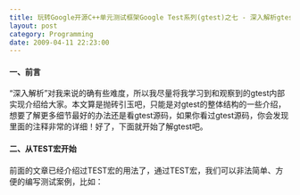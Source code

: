 ```yaml
---
title: 玩转Google开源C++单元测试框架Google Test系列(gtest)之七 - 深入解析gtest
layout: post
category: Programming
date: 2009-04-11 22:23:00
---
```


#### 一、前言

&#8220;深入解析&#8221;对我来说的确有些难度，所以我尽量将我学习到和观察到的gtest内部实现介绍给大家。本文算是抛砖引玉吧，只能是对gtest的整体结构的一些介绍，想要了解更多细节最好的办法还是看gtest源码，如果你看过gtest源码，你会发现里面的注释非常的详细！好了，下面就开始了解gtest吧。

#### 二、从TEST宏开始

前面的文章已经介绍过TEST宏的用法了，通过TEST宏，我们可以非法简单、方便的编写测试案例，比如：

<div class="cnblogs_code"><!--

Code highlighting produced by Actipro CodeHighlighter (freeware)

http://www.CodeHighlighter.com/

--><span style="color: #000000;">TEST(FooTest,&nbsp;Demo)

{

&nbsp;&nbsp;&nbsp;&nbsp;EXPECT_EQ(</span><span style="color: #800080;">1</span><span style="color: #000000;">,&nbsp;</span><span style="color: #800080;">1</span><span style="color: #000000;">);

}</span></div>

&nbsp;

我们先不去看TEST宏的定义，而是先使用/P参数将TEST展开。如果使用的是Vistual Studio的话：

1. 选中需要展开的代码文件，右键 - 属性 - C/C++ - Preprocessor

2. Generate Preprocessed File 设置 Without Line Numbers (/EP /P) 或 With Line Numbers (/P)

3. 关闭属性对话框，右键选中需要展开的文件，右键菜单中点击：Compile

 编译过后，会在源代码目录生成一个后缀为.i的文件，比如我对上面的代码进行展开，展开后的内容为：

<div class="cnblogs_code"><!--

Code highlighting produced by Actipro CodeHighlighter (freeware)

http://www.CodeHighlighter.com/

--><span style="color: #0000ff;">class</span><span style="color: #000000;">&nbsp;FooTest_Demo_Test&nbsp;:&nbsp;</span><span style="color: #0000ff;">public</span><span style="color: #000000;">&nbsp;::testing::Test&nbsp;

{

</span><span style="color: #0000ff;">public</span><span style="color: #000000;">:&nbsp;

&nbsp;&nbsp;&nbsp;&nbsp;FooTest_Demo_Test()&nbsp;{}

</span><span style="color: #0000ff;">private</span><span style="color: #000000;">:&nbsp;

&nbsp;&nbsp;&nbsp;&nbsp;</span><span style="color: #0000ff;">virtual</span><span style="color: #000000;">&nbsp;</span><span style="color: #0000ff;">void</span><span style="color: #000000;">&nbsp;TestBody();

&nbsp;&nbsp;&nbsp;&nbsp;</span><span style="color: #0000ff;">static</span><span style="color: #000000;">&nbsp;::testing::TestInfo</span><span style="color: #000000;">*</span><span style="color: #000000;">&nbsp;</span><span style="color: #0000ff;">const</span><span style="color: #000000;">&nbsp;test_info_;

&nbsp;&nbsp;&nbsp;&nbsp;FooTest_Demo_Test(</span><span style="color: #0000ff;">const</span><span style="color: #000000;">&nbsp;FooTest_Demo_Test&nbsp;</span><span style="color: #000000;">&amp;</span><span style="color: #000000;">);

&nbsp;&nbsp;&nbsp;&nbsp;</span><span style="color: #0000ff;">void</span><span style="color: #000000;">&nbsp;</span><span style="color: #0000ff;">operator</span><span style="color: #000000;">=</span><span style="color: #000000;">(</span><span style="color: #0000ff;">const</span><span style="color: #000000;">&nbsp;FooTest_Demo_Test&nbsp;</span><span style="color: #000000;">&amp;</span><span style="color: #000000;">);

};

::testing::TestInfo</span><span style="color: #000000;">*</span><span style="color: #000000;">&nbsp;</span><span style="color: #0000ff;">const</span><span style="color: #000000;">&nbsp;FooTest_Demo_Test&nbsp;

&nbsp;&nbsp;&nbsp;&nbsp;::test_info_&nbsp;</span><span style="color: #000000;">=</span><span style="color: #000000;">&nbsp;

&nbsp;&nbsp;&nbsp;&nbsp;&nbsp;&nbsp;&nbsp;&nbsp;::testing::</span><span style="color: #0000ff;">internal</span><span style="color: #000000;">::MakeAndRegisterTestInfo(&nbsp;

&nbsp;&nbsp;&nbsp;&nbsp;&nbsp;&nbsp;&nbsp;&nbsp;&nbsp;&nbsp;&nbsp;&nbsp;</span><span style="color: #800000;">"</span><span style="color: #800000;">FooTest</span><span style="color: #800000;">"</span><span style="color: #000000;">,&nbsp;</span><span style="color: #800000;">"</span><span style="color: #800000;">Demo</span><span style="color: #800000;">"</span><span style="color: #000000;">,&nbsp;</span><span style="color: #800000;">""</span><span style="color: #000000;">,&nbsp;</span><span style="color: #800000;">""</span><span style="color: #000000;">,

&nbsp;&nbsp;&nbsp;&nbsp;&nbsp;&nbsp;&nbsp;&nbsp;&nbsp;&nbsp;&nbsp;&nbsp;(::testing::</span><span style="color: #0000ff;">internal</span><span style="color: #000000;">::GetTestTypeId()),

&nbsp;&nbsp;&nbsp;&nbsp;&nbsp;&nbsp;&nbsp;&nbsp;&nbsp;&nbsp;&nbsp;&nbsp;::testing::Test::SetUpTestCase,

&nbsp;&nbsp;&nbsp;&nbsp;&nbsp;&nbsp;&nbsp;&nbsp;&nbsp;&nbsp;&nbsp;&nbsp;::testing::Test::TearDownTestCase,

&nbsp;&nbsp;&nbsp;&nbsp;&nbsp;&nbsp;&nbsp;&nbsp;&nbsp;&nbsp;&nbsp;&nbsp;</span><span style="color: #0000ff;">new</span><span style="color: #000000;">&nbsp;::testing::</span><span style="color: #0000ff;">internal</span><span style="color: #000000;">::TestFactoryImpl</span><span style="color: #000000;">&lt;</span><span style="color: #000000;">&nbsp;FooTest_Demo_Test</span><span style="color: #000000;">&gt;</span><span style="color: #000000;">);

</span><span style="color: #0000ff;">void</span><span style="color: #000000;">&nbsp;FooTest_Demo_Test::TestBody()

{

&nbsp;&nbsp;&nbsp;&nbsp;</span><span style="color: #0000ff;">switch</span><span style="color: #000000;">&nbsp;(</span><span style="color: #800080;">0</span><span style="color: #000000;">)

&nbsp;&nbsp;&nbsp;&nbsp;</span><span style="color: #0000ff;">case</span><span style="color: #000000;">&nbsp;</span><span style="color: #800080;">0</span><span style="color: #000000;">:

&nbsp;&nbsp;&nbsp;&nbsp;&nbsp;&nbsp;&nbsp;&nbsp;</span><span style="color: #0000ff;">if</span><span style="color: #000000;">&nbsp;(</span><span style="color: #0000ff;">const</span><span style="color: #000000;">&nbsp;::testing::AssertionResult&nbsp;

&nbsp;&nbsp;&nbsp;&nbsp;&nbsp;&nbsp;&nbsp;&nbsp;&nbsp;&nbsp;&nbsp;&nbsp;&nbsp;&nbsp;&nbsp;&nbsp;gtest_ar&nbsp;</span><span style="color: #000000;">=</span><span style="color: #000000;">&nbsp;

&nbsp;&nbsp;&nbsp;&nbsp;&nbsp;&nbsp;&nbsp;&nbsp;&nbsp;&nbsp;&nbsp;&nbsp;&nbsp;&nbsp;&nbsp;&nbsp;&nbsp;&nbsp;&nbsp;&nbsp;(::testing::</span><span style="color: #0000ff;">internal</span><span style="color: #000000;">::&nbsp;EqHelper</span><span style="color: #000000;">&lt;</span><span style="color: #000000;">(</span><span style="color: #0000ff;">sizeof</span><span style="color: #000000;">(::testing::</span><span style="color: #0000ff;">internal</span><span style="color: #000000;">::IsNullLiteralHelper(</span><span style="color: #800080;">1</span><span style="color: #000000;">))&nbsp;</span><span style="color: #000000;">==</span><span style="color: #000000;">&nbsp;</span><span style="color: #800080;">1</span><span style="color: #000000;">)</span><span style="color: #000000;">&gt;</span><span style="color: #000000;">::Compare(</span><span style="color: #800000;">"</span><span style="color: #800000;">1</span><span style="color: #800000;">"</span><span style="color: #000000;">,&nbsp;</span><span style="color: #800000;">"</span><span style="color: #800000;">1</span><span style="color: #800000;">"</span><span style="color: #000000;">,&nbsp;</span><span style="color: #800080;">1</span><span style="color: #000000;">,&nbsp;</span><span style="color: #800080;">1</span><span style="color: #000000;">)))

&nbsp;&nbsp;&nbsp;&nbsp;&nbsp;&nbsp;&nbsp;&nbsp;&nbsp;&nbsp;&nbsp;&nbsp;;

&nbsp;&nbsp;&nbsp;&nbsp;&nbsp;&nbsp;&nbsp;&nbsp;</span><span style="color: #0000ff;">else</span><span style="color: #000000;">&nbsp;

&nbsp;&nbsp;&nbsp;&nbsp;&nbsp;&nbsp;&nbsp;&nbsp;&nbsp;&nbsp;&nbsp;&nbsp;::testing::</span><span style="color: #0000ff;">internal</span><span style="color: #000000;">::AssertHelper(

&nbsp;&nbsp;&nbsp;&nbsp;&nbsp;&nbsp;&nbsp;&nbsp;&nbsp;&nbsp;&nbsp;&nbsp;&nbsp;&nbsp;&nbsp;&nbsp;::testing::TPRT_NONFATAL_FAILURE,

&nbsp;&nbsp;&nbsp;&nbsp;&nbsp;&nbsp;&nbsp;&nbsp;&nbsp;&nbsp;&nbsp;&nbsp;&nbsp;&nbsp;&nbsp;&nbsp;</span><span style="color: #800000;">"</span><span style="color: #800000;">.\\gtest_demo.cpp</span><span style="color: #800000;">"</span><span style="color: #000000;">,

&nbsp;&nbsp;&nbsp;&nbsp;&nbsp;&nbsp;&nbsp;&nbsp;&nbsp;&nbsp;&nbsp;&nbsp;&nbsp;&nbsp;&nbsp;&nbsp;</span><span style="color: #800080;">9</span><span style="color: #000000;">,

&nbsp;&nbsp;&nbsp;&nbsp;&nbsp;&nbsp;&nbsp;&nbsp;&nbsp;&nbsp;&nbsp;&nbsp;&nbsp;&nbsp;&nbsp;&nbsp;gtest_ar.failure_message()

&nbsp;&nbsp;&nbsp;&nbsp;&nbsp;&nbsp;&nbsp;&nbsp;&nbsp;&nbsp;&nbsp;&nbsp;&nbsp;&nbsp;&nbsp;&nbsp;)&nbsp;</span><span style="color: #000000;">=</span><span style="color: #000000;">&nbsp;::testing::Message();

}</span></div>

&nbsp;

展开后，我们观察到：

1. TEST宏展开后，是一个继承自testing::Test的类。

 2. 我们在TEST宏里面写的测试代码，其实是被放到了类的TestBody方法中。

3. 通过静态变量<span style="color: #000000;">test_info_</span>，调用<span style="color: #000000;">MakeAndRegisterTestInfo</span>对测试案例进行注册。 

如下图：

 ![](http://images.cnblogs.com/cnblogs_com/coderzh/gtest/TEST_Ana.jpg)

上面关键的方法就是<span style="color: #000000;">MakeAndRegisterTestInfo</span>了，我们跳到<span style="color: #000000;">MakeAndRegisterTestInfo</span>函数中：

<div class="cnblogs_code"><!--

Code highlighting produced by Actipro CodeHighlighter (freeware)

http://www.CodeHighlighter.com/

--><span style="color: #008000;">//</span><span style="color: #008000;">&nbsp;创建一个&nbsp;TestInfo&nbsp;对象并注册到&nbsp;Google&nbsp;Test;

</span><span style="color: #008000;">//</span><span style="color: #008000;">&nbsp;返回创建的TestInfo对象

</span><span style="color: #008000;">//</span><span style="color: #008000;">

</span><span style="color: #008000;">//</span><span style="color: #008000;">&nbsp;参数:

</span><span style="color: #008000;">//</span><span style="color: #008000;">

</span><span style="color: #008000;">//</span><span style="color: #008000;">&nbsp;&nbsp;&nbsp;test_case_name:&nbsp; &nbsp; &nbsp; &nbsp; &nbsp; &nbsp; 测试案例的名称

</span><span style="color: #008000;">//</span><span style="color: #008000;">&nbsp;&nbsp;&nbsp;name:&nbsp;&nbsp;&nbsp;&nbsp;&nbsp;&nbsp;&nbsp;&nbsp;&nbsp;&nbsp;&nbsp; &nbsp; &nbsp; &nbsp; &nbsp; &nbsp; &nbsp; &nbsp;&nbsp; 测试的名称

</span><span style="color: #008000;">//</span><span style="color: #008000;">&nbsp;&nbsp;&nbsp;test_case_comment: &nbsp; &nbsp; &nbsp; 测试案例的注释信息

</span><span style="color: #008000;">//</span><span style="color: #008000;">&nbsp;&nbsp;&nbsp;comment:&nbsp;&nbsp;&nbsp;&nbsp;&nbsp;&nbsp;&nbsp;&nbsp;&nbsp;&nbsp;&nbsp;&nbsp;&nbsp;&nbsp;&nbsp;&nbsp;&nbsp;&nbsp;&nbsp;&nbsp;&nbsp; 测试的注释信息

</span><span style="color: #008000;">//</span><span style="color: #008000;">&nbsp;&nbsp;&nbsp;fixture_class_id:&nbsp;&nbsp;&nbsp;&nbsp;&nbsp;&nbsp;&nbsp;&nbsp;&nbsp;&nbsp;&nbsp;&nbsp; test fixture类的ID

</span><span style="color: #008000;">//</span><span style="color: #008000;">&nbsp;&nbsp;&nbsp;set_up_tc:&nbsp;&nbsp;&nbsp;&nbsp;&nbsp;&nbsp;&nbsp;&nbsp;&nbsp;&nbsp;&nbsp;&nbsp;&nbsp;&nbsp;&nbsp;&nbsp;&nbsp;&nbsp;&nbsp; 事件函数SetUpTestCases的函数地址

</span><span style="color: #008000;">//</span><span style="color: #008000;">&nbsp;&nbsp;&nbsp;tear_down_tc:&nbsp;&nbsp;&nbsp;&nbsp;&nbsp;&nbsp;&nbsp;&nbsp;&nbsp;&nbsp;&nbsp;&nbsp;&nbsp;&nbsp; 事件函数TearDownTestCases的函数地址

</span><span style="color: #008000;">//</span><span style="color: #008000;">&nbsp;&nbsp;&nbsp;factory:&nbsp;&nbsp;&nbsp;&nbsp;&nbsp;&nbsp;&nbsp;&nbsp;&nbsp;&nbsp;&nbsp;&nbsp;&nbsp;&nbsp;&nbsp;&nbsp;&nbsp;&nbsp;&nbsp;&nbsp;&nbsp;&nbsp;&nbsp; 工厂对象，用于创建测试对象(Test)</span><span style="color: #008000;"></span><span style="color: #008000;">

</span><span style="color: #000000;">TestInfo</span><span style="color: #000000;">*</span><span style="color: #000000;">&nbsp;MakeAndRegisterTestInfo(

&nbsp;&nbsp;&nbsp;&nbsp;</span><span style="color: #0000ff;">const</span><span style="color: #000000;">&nbsp;</span><span style="color: #0000ff;">char</span><span style="color: #000000;">*</span><span style="color: #000000;">&nbsp;test_case_name,&nbsp;</span><span style="color: #0000ff;">const</span><span style="color: #000000;">&nbsp;</span><span style="color: #0000ff;">char</span><span style="color: #000000;">*</span><span style="color: #000000;">&nbsp;name,

&nbsp;&nbsp;&nbsp;&nbsp;</span><span style="color: #0000ff;">const</span><span style="color: #000000;">&nbsp;</span><span style="color: #0000ff;">char</span><span style="color: #000000;">*</span><span style="color: #000000;">&nbsp;test_case_comment,&nbsp;</span><span style="color: #0000ff;">const</span><span style="color: #000000;">&nbsp;</span><span style="color: #0000ff;">char</span><span style="color: #000000;">*</span><span style="color: #000000;">&nbsp;comment,

&nbsp;&nbsp;&nbsp;&nbsp;TypeId&nbsp;fixture_class_id,

&nbsp;&nbsp;&nbsp;&nbsp;SetUpTestCaseFunc&nbsp;set_up_tc,

&nbsp;&nbsp;&nbsp;&nbsp;TearDownTestCaseFunc&nbsp;tear_down_tc,

&nbsp;&nbsp;&nbsp;&nbsp;TestFactoryBase</span><span style="color: #000000;">*</span><span style="color: #000000;">&nbsp;factory)&nbsp;{

&nbsp;&nbsp;TestInfo</span><span style="color: #000000;">*</span><span style="color: #000000;">&nbsp;</span><span style="color: #0000ff;">const</span><span style="color: #000000;">&nbsp;test_info&nbsp;</span><span style="color: #000000;">=</span><span style="color: #000000;">

&nbsp;&nbsp;&nbsp;&nbsp;&nbsp;&nbsp;</span><span style="color: #0000ff;">new</span><span style="color: #000000;">&nbsp;TestInfo(test_case_name,&nbsp;name,&nbsp;test_case_comment,&nbsp;comment,

&nbsp;&nbsp;&nbsp;&nbsp;&nbsp;&nbsp;&nbsp;&nbsp;&nbsp;&nbsp;&nbsp;&nbsp;&nbsp;&nbsp;&nbsp;&nbsp;&nbsp;&nbsp;&nbsp;fixture_class_id,&nbsp;factory);

&nbsp;&nbsp;GetUnitTestImpl()</span><span style="color: #000000;">-&gt;</span><span style="color: #000000;">AddTestInfo(set_up_tc,&nbsp;tear_down_tc,&nbsp;test_info);

&nbsp;&nbsp;</span><span style="color: #0000ff;">return</span><span style="color: #000000;">&nbsp;test_info;

}</span></div>

&nbsp;

我们看到，上面创建了一个TestInfo对象，然后通过AddTestInfo注册了这个对象。TestInfo对象到底是一个什么样的东西呢？

<span style="color: #0000ff;">TestInfo</span>对象主要用于包含如下信息：

1. 测试案例名称（testcase name）

2. 测试名称（test name）

3. 该案例是否需要执行

 4. 执行案例时，用于创建Test对象的函数指针

5. 测试结果 

我们还看到，TestInfo的构造函数中，非常重要的一个参数就是工厂对象，它主要负责在运行测试案例时创建出Test对象。我们看到我们上面的例子的factory为：

<div class="cnblogs_code"><!--

Code highlighting produced by Actipro CodeHighlighter (freeware)

http://www.CodeHighlighter.com/

--><span style="color: #0000ff;">new</span><span style="color: #000000;">&nbsp;::testing::</span><span style="color: #0000ff;">internal</span><span style="color: #000000;">::TestFactoryImpl</span><span style="color: #000000;">&lt;</span><span style="color: #000000;">&nbsp;FooTest_Demo_Test</span><span style="color: #000000;">&gt;</span></div>

&nbsp;

我们明白了，Test对象原来就是TEST宏展开后的那个类的对象(FooTest_Demo_Test)，再看看TestFactoryImpl的实现：

<div class="cnblogs_code"><!--

Code highlighting produced by Actipro CodeHighlighter (freeware)

http://www.CodeHighlighter.com/

--><span style="color: #000000;">template&nbsp;</span><span style="color: #000000;">&lt;</span><span style="color: #0000ff;">class</span><span style="color: #000000;">&nbsp;TestClass</span><span style="color: #000000;">&gt;</span><span style="color: #000000;">

</span><span style="color: #0000ff;">class</span><span style="color: #000000;">&nbsp;TestFactoryImpl&nbsp;:&nbsp;</span><span style="color: #0000ff;">public</span><span style="color: #000000;">&nbsp;TestFactoryBase&nbsp;{

</span><span style="color: #0000ff;">public</span><span style="color: #000000;">:

&nbsp;&nbsp;&nbsp;&nbsp;</span><span style="color: #0000ff;">virtual</span><span style="color: #000000;">&nbsp;Test</span><span style="color: #000000;">*</span><span style="color: #000000;">&nbsp;CreateTest()&nbsp;{&nbsp;</span><span style="color: #0000ff;">return</span><span style="color: #000000;">&nbsp;</span><span style="color: #0000ff;">new</span><span style="color: #000000;">&nbsp;TestClass;&nbsp;}

};</span></div>

&nbsp;

这个对象工厂够简单吧，嗯，Simple is better。当我们需要创建一个测试对象(Test)时，调用factory的CreateTest()方法就可以了。 

创建了TestInfo对象后，再通过下面的方法对TestInfo对象进行注册：

<div class="cnblogs_code"><!--

Code highlighting produced by Actipro CodeHighlighter (freeware)

http://www.CodeHighlighter.com/

--><span style="color: #000000;">GetUnitTestImpl()</span><span style="color: #000000;">-&gt;</span><span style="color: #000000;">AddTestInfo(set_up_tc,&nbsp;tear_down_tc,&nbsp;test_info);</span></div>

&nbsp;

GetUnitTestImpl()是获取UnitTestImpl对象：

<div class="cnblogs_code"><!--

Code highlighting produced by Actipro CodeHighlighter (freeware)

http://www.CodeHighlighter.com/

--><span style="color: #000000;">inline&nbsp;UnitTestImpl</span><span style="color: #000000;">*</span><span style="color: #000000;">&nbsp;GetUnitTestImpl()&nbsp;{

&nbsp;&nbsp;&nbsp;&nbsp;</span><span style="color: #0000ff;">return</span><span style="color: #000000;">&nbsp;UnitTest::GetInstance()</span><span style="color: #000000;">-&gt;</span><span style="color: #000000;">impl();

}</span></div>

&nbsp;

其中UnitTest是一个单件(Singleton)，整个进程空间只有一个实例，通过UnitTest::GetInstance()获取单件的实例。上面的代码看到，UnitTestImpl对象是最终是从UnitTest对象中获取的。那么UnitTestImpl到底是一个什么样的东西呢？可以这样理解：

<span style="color: #0000ff;">UnitTestImpl是一个在UnitTest内部使用的，为执行单元测试案例而提供了一系列实现的那么一个类。</span>（自己归纳的，可能不准确）

我们上面的AddTestInfo就是其中的一个实现，负责注册TestInfo实例：

&nbsp;
<div class="cnblogs_code"><!--

Code highlighting produced by Actipro CodeHighlighter (freeware)
http://www.CodeHighlighter.com/

--><span style="color: #008000;">//</span><span style="color: #008000;">&nbsp;添加TestInfo对象到整个单元测试中
</span><span style="color: #008000;">//</span><span style="color: #008000;">
</span><span style="color: #008000;">//</span><span style="color: #008000;">&nbsp;参数:
</span><span style="color: #008000;">//</span><span style="color: #008000;">
</span><span style="color: #008000;">//</span><span style="color: #008000;">&nbsp;&nbsp;&nbsp;set_up_tc:&nbsp;&nbsp;&nbsp;&nbsp;&nbsp; </span><span style="color: #008000;">事件函数SetUpTestCases的函数地址</span>
<span style="color: #008000;">//</span><span style="color: #008000;">&nbsp;&nbsp;&nbsp;tear_down_tc: </span><span style="color: #008000;">事件函数TearDownTestCases的函数地址</span>
<span style="color: #008000;">//</span><span style="color: #008000;">&nbsp;&nbsp;&nbsp;test_info:&nbsp;&nbsp;&nbsp;&nbsp;&nbsp;&nbsp;&nbsp; TestInfo对象</span><span style="color: #008000;">
</span><span style="color: #0000ff;">void</span><span style="color: #000000;">&nbsp;AddTestInfo(Test::SetUpTestCaseFunc&nbsp;set_up_tc,
&nbsp;&nbsp;&nbsp;&nbsp;&nbsp;&nbsp;&nbsp;&nbsp;&nbsp;&nbsp;&nbsp;&nbsp;&nbsp;&nbsp;&nbsp;Test::TearDownTestCaseFunc&nbsp;tear_down_tc,
&nbsp;&nbsp;&nbsp;&nbsp;&nbsp;&nbsp;&nbsp;&nbsp;&nbsp;&nbsp;&nbsp;&nbsp;&nbsp;&nbsp;&nbsp;TestInfo&nbsp;</span><span style="color: #000000;">*</span><span style="color: #000000;">&nbsp;test_info)&nbsp;{
</span><span style="color: #008000;">//</span><span style="color: #008000;">&nbsp;处理死亡测试的代码，先不关注它</span><span style="color: #008000;">
</span><span style="color: #0000ff;">if</span><span style="color: #000000;">&nbsp;(original_working_dir_.IsEmpty())&nbsp;{
&nbsp; &nbsp; original_working_dir_.Set(FilePath::GetCurrentDir());
&nbsp;&nbsp;&nbsp; </span><span style="color: #0000ff;">if</span><span style="color: #000000;">&nbsp;(original_working_dir_.IsEmpty())&nbsp;{
&nbsp;&nbsp;&nbsp;&nbsp;&nbsp;&nbsp;&nbsp; printf(</span><span style="color: #800000;">"</span><span style="color: #800000;">%s\n</span><span style="color: #800000;">"</span><span style="color: #000000;">,&nbsp;</span><span style="color: #800000;">"</span><span style="color: #800000;">Failed&nbsp;to&nbsp;get&nbsp;the&nbsp;current&nbsp;working&nbsp;directory.</span><span style="color: #800000;">"</span><span style="color: #000000;">);
&nbsp;&nbsp;&nbsp;&nbsp;&nbsp;&nbsp;&nbsp; abort();
&nbsp;&nbsp;&nbsp; }
}
</span><span style="color: #008000;">//</span><span style="color: #008000;">&nbsp;获取或创建了一个TestCase对象，并将testinfo添加到TestCase对象中。</span><span style="color: #008000;">
</span><span style="color: #000000;">GetTestCase(test_info</span><span style="color: #000000;">-&gt;</span><span style="color: #000000;">test_case_name(),
&nbsp;&nbsp;&nbsp;&nbsp;&nbsp;&nbsp;&nbsp;&nbsp;&nbsp;&nbsp;&nbsp;&nbsp;test_info</span><span style="color: #000000;">-&gt;</span><span style="color: #000000;">test_case_comment(),
&nbsp;&nbsp;&nbsp;&nbsp;&nbsp;&nbsp;&nbsp;&nbsp;&nbsp;&nbsp;&nbsp;&nbsp;set_up_tc,
&nbsp;&nbsp;&nbsp;&nbsp;&nbsp;&nbsp;&nbsp;&nbsp;&nbsp;&nbsp;&nbsp;&nbsp;tear_down_tc)</span><span style="color: #000000;">-&gt;</span><span style="color: #000000;">AddTestInfo(test_info);
}</span></div>

我们看到，<span style="color: #0000ff;">TestCase</span>对象出来了，并通过AddTestInfo添加了一个TestInfo对象。这时，似乎豁然开朗了：

1. TEST宏中的两个参数，第一个参数testcase_name，就是TestCase对象的名称，第二个参数test_name就是Test对象的名称。而TestInfo包含了一个测试案例的一系列信息。

2. 一个TestCase对象对应一个或多个TestInfo对象。

![](http://images.cnblogs.com/cnblogs_com/coderzh/gtest/TestCases_Ana.jpg)

&nbsp;

我们来看看TestCase的创建过程(UnitTestImpl::GetTestCase)：

<div class="cnblogs_code"><!--

Code highlighting produced by Actipro CodeHighlighter (freeware)
http://www.CodeHighlighter.com/

--><span style="color: #008000;">//</span><span style="color: #008000;"> 查找并返回一个指定名称的TestCase对象。如果对象不存在，则创建一个并返回</span><span style="color: #008000;"></span><span style="color: #008000;">
</span><span style="color: #008000;">//</span><span style="color: #008000;">
</span><span style="color: #008000;">//</span><span style="color: #008000;"> 参数:
</span><span style="color: #008000;">//</span><span style="color: #008000;">
</span><span style="color: #008000;">//</span><span style="color: #008000;">&nbsp;&nbsp;&nbsp;test_case_name:&nbsp;&nbsp;&nbsp; 测试案例名称
</span><span style="color: #008000;">//</span><span style="color: #008000;">&nbsp;&nbsp;&nbsp;set_up_tc:&nbsp;&nbsp;&nbsp;&nbsp;&nbsp;&nbsp;&nbsp;&nbsp;&nbsp;&nbsp;&nbsp; </span><span style="color: #008000;">事件函数SetUpTestCases的函数地址</span><span style="color: #008000;">
</span><span style="color: #008000;">//</span><span style="color: #008000;">&nbsp;&nbsp;&nbsp;tear_down_tc:&nbsp;&nbsp;&nbsp;&nbsp;&nbsp;&nbsp; </span><span style="color: #008000;">事件函数TearDownTestCases的函数地址</span><span style="color: #008000;">
</span><span style="color: #000000;">TestCase</span><span style="color: #000000;">*</span><span style="color: #000000;">&nbsp;UnitTestImpl::GetTestCase(</span><span style="color: #0000ff;">const</span><span style="color: #000000;">&nbsp;</span><span style="color: #0000ff;">char</span><span style="color: #000000;">*</span><span style="color: #000000;">&nbsp;test_case_name,
&nbsp;&nbsp;&nbsp;&nbsp;&nbsp;&nbsp;&nbsp;&nbsp;&nbsp;&nbsp;&nbsp;&nbsp;&nbsp;&nbsp;&nbsp;&nbsp;&nbsp;&nbsp;&nbsp;&nbsp;&nbsp;&nbsp;&nbsp;&nbsp;&nbsp;&nbsp;&nbsp;&nbsp;&nbsp;&nbsp;&nbsp;&nbsp;&nbsp;&nbsp;&nbsp;&nbsp;</span><span style="color: #0000ff;">const</span><span style="color: #000000;">&nbsp;</span><span style="color: #0000ff;">char</span><span style="color: #000000;">*</span><span style="color: #000000;">&nbsp;comment,
&nbsp;&nbsp;&nbsp;&nbsp;&nbsp;&nbsp;&nbsp;&nbsp;&nbsp;&nbsp;&nbsp;&nbsp;&nbsp;&nbsp;&nbsp;&nbsp;&nbsp;&nbsp;&nbsp;&nbsp;&nbsp;&nbsp;&nbsp;&nbsp;&nbsp;&nbsp;&nbsp;&nbsp;&nbsp;&nbsp;&nbsp;&nbsp;&nbsp;&nbsp;&nbsp;&nbsp;Test::SetUpTestCaseFunc&nbsp;set_up_tc,
&nbsp;&nbsp;&nbsp;&nbsp;&nbsp;&nbsp;&nbsp;&nbsp;&nbsp;&nbsp;&nbsp;&nbsp;&nbsp;&nbsp;&nbsp;&nbsp;&nbsp;&nbsp;&nbsp;&nbsp;&nbsp;&nbsp;&nbsp;&nbsp;&nbsp;&nbsp;&nbsp;&nbsp;&nbsp;&nbsp;&nbsp;&nbsp;&nbsp;&nbsp;&nbsp;&nbsp;Test::TearDownTestCaseFunc&nbsp;tear_down_tc)&nbsp;{
&nbsp;&nbsp;</span><span style="color: #008000;">//</span><span style="color: #008000;"> 从test_cases里查找指定名称的TestCase</span><span style="color: #008000;">
</span><span style="color: #000000;">&nbsp; &nbsp; </span><span style="color: #0000ff;">internal</span><span style="color: #000000;">::ListNode</span><span style="color: #000000;">&lt;</span><span style="color: #000000;">TestCase</span><span style="color: #000000;">*&gt;*</span><span style="color: #000000;">&nbsp;node&nbsp;</span><span style="color: #000000;">=</span><span style="color: #000000;">&nbsp;test_cases_.FindIf(
&nbsp; &nbsp;&nbsp; &nbsp;&nbsp; TestCaseNameIs(test_case_name));

&nbsp;&nbsp;&nbsp; </span><span style="color: #0000ff;">if</span><span style="color: #000000;">&nbsp;(node&nbsp;</span><span style="color: #000000;">==</span><span style="color: #000000;">&nbsp;NULL)&nbsp;{
&nbsp;&nbsp;&nbsp;&nbsp;&nbsp;&nbsp;&nbsp; </span><span style="color: #008000;">//</span><span style="color: #008000;"> 没找到，我们来创建一个</span><span style="color: #008000;">
</span><span style="color: #000000;">&nbsp;&nbsp;&nbsp;&nbsp;&nbsp;&nbsp;&nbsp; TestCase</span><span style="color: #000000;">*</span><span style="color: #000000;">&nbsp;</span><span style="color: #0000ff;">const</span><span style="color: #000000;">&nbsp;test_case&nbsp;</span><span style="color: #000000;">=</span><span style="color: #000000;">
&nbsp;&nbsp; &nbsp;&nbsp;&nbsp;&nbsp;&nbsp;&nbsp;&nbsp;&nbsp; </span><span style="color: #0000ff;">new</span><span style="color: #000000;">&nbsp;TestCase(test_case_name,&nbsp;comment,&nbsp;set_up_tc,&nbsp;tear_down_tc);

&nbsp;&nbsp;&nbsp;&nbsp;&nbsp;&nbsp;&nbsp; </span><span style="color: #008000;">//</span><span style="color: #008000;"> 判断是否为死亡测试案例</span><span style="color: #008000;">
</span><span style="color: #000000;">&nbsp;&nbsp;&nbsp;&nbsp;&nbsp;&nbsp;&nbsp; </span><span style="color: #0000ff;">if</span><span style="color: #000000;">&nbsp;(</span><span style="color: #0000ff;">internal</span><span style="color: #000000;">::UnitTestOptions::MatchesFilter(String(test_case_name),
&nbsp;&nbsp;&nbsp;&nbsp;&nbsp;&nbsp;&nbsp;&nbsp;&nbsp;&nbsp;&nbsp;&nbsp;&nbsp;&nbsp;&nbsp;&nbsp;&nbsp;&nbsp;&nbsp;&nbsp;&nbsp;&nbsp;&nbsp;&nbsp;&nbsp;&nbsp;&nbsp;&nbsp;&nbsp;&nbsp;&nbsp;&nbsp;&nbsp;&nbsp;&nbsp;&nbsp;&nbsp;&nbsp;&nbsp;&nbsp;&nbsp;&nbsp;&nbsp;&nbsp;&nbsp;&nbsp;&nbsp;&nbsp;&nbsp;kDeathTestCaseFilter))&nbsp;{
&nbsp;&nbsp;&nbsp;&nbsp;&nbsp;&nbsp;&nbsp;&nbsp;&nbsp;&nbsp;&nbsp; </span><span style="color: #008000;">//</span><span style="color: #008000;"> 是的话，将该案例插入到最后一个死亡测试案例后</span><span style="color: #008000;"></span><span style="color: #008000;">
</span><span style="color: #000000;">&nbsp;&nbsp;&nbsp;&nbsp;&nbsp;&nbsp;&nbsp;&nbsp;&nbsp;&nbsp;&nbsp; node&nbsp;</span><span style="color: #000000;">=</span><span style="color: #000000;">&nbsp;test_cases_.InsertAfter(last_death_test_case_,&nbsp;test_case);
&nbsp;&nbsp;&nbsp;&nbsp;&nbsp;&nbsp;&nbsp;&nbsp;&nbsp;&nbsp;&nbsp; last_death_test_case_&nbsp;</span><span style="color: #000000;">=</span><span style="color: #000000;">&nbsp;node;
&nbsp;&nbsp;&nbsp;&nbsp;&nbsp;&nbsp;&nbsp; }&nbsp;</span><span style="color: #0000ff;">else</span><span style="color: #000000;">&nbsp;{
&nbsp;&nbsp;&nbsp;&nbsp;&nbsp;&nbsp;&nbsp;&nbsp;&nbsp;&nbsp;&nbsp; </span><span style="color: #008000;">//</span><span style="color: #008000;"> 否则，添加到test_cases最后。</span><span style="color: #008000;">
</span><span style="color: #000000;">&nbsp;&nbsp;&nbsp;&nbsp;&nbsp;&nbsp;&nbsp;&nbsp;&nbsp;&nbsp;&nbsp; test_cases_.PushBack(test_case);
&nbsp;&nbsp;&nbsp;&nbsp;&nbsp;&nbsp;&nbsp;&nbsp;&nbsp;&nbsp;&nbsp; node&nbsp;</span><span style="color: #000000;">=</span><span style="color: #000000;">&nbsp;test_cases_.Last();
&nbsp;&nbsp;&nbsp;&nbsp;&nbsp;&nbsp;&nbsp; }
&nbsp;&nbsp;&nbsp; }

&nbsp;&nbsp;&nbsp; </span><span style="color: #008000;">//</span><span style="color: #008000;"> 返回TestCase对象</span><span style="color: #008000;">
</span><span style="color: #000000;">&nbsp;&nbsp;&nbsp; </span><span style="color: #0000ff;">return</span><span style="color: #000000;">&nbsp;node</span><span style="color: #000000;">-&gt;</span><span style="color: #000000;">element();
}</span></div>

&nbsp;

#### 三、回过头看看TEST宏的定义

<div class="cnblogs_code"><!--

Code highlighting produced by Actipro CodeHighlighter (freeware)
http://www.CodeHighlighter.com/

--><span style="color: #0000ff;">#define</span><span style="color: #000000;">&nbsp;TEST(test_case_name,&nbsp;test_name)\</span><span style="color: #000000;">
&nbsp;&nbsp;&nbsp;&nbsp;GTEST_TEST_(test_case_name,&nbsp;test_name,&nbsp;\
&nbsp;&nbsp;&nbsp;&nbsp;&nbsp;&nbsp;&nbsp;&nbsp;&nbsp;&nbsp;&nbsp;&nbsp;&nbsp;&nbsp;::testing::Test,&nbsp;::testing::</span><span style="color: #0000ff;">internal</span><span style="color: #000000;">::GetTestTypeId())</span></div>

&nbsp;

同时也看看TEST_F宏
<div class="cnblogs_code"><!--

Code highlighting produced by Actipro CodeHighlighter (freeware)
http://www.CodeHighlighter.com/

--><span style="color: #0000ff;">#define</span><span style="color: #000000;">&nbsp;TEST_F(test_fixture,&nbsp;test_name)\</span><span style="color: #000000;">
&nbsp;&nbsp;&nbsp;&nbsp;GTEST_TEST_(test_fixture,&nbsp;test_name,&nbsp;test_fixture,&nbsp;\
&nbsp;&nbsp;&nbsp;&nbsp;&nbsp;&nbsp;&nbsp;&nbsp;&nbsp;&nbsp;&nbsp;&nbsp;&nbsp;&nbsp;::testing::</span><span style="color: #0000ff;">internal</span><span style="color: #000000;">::GetTypeId</span><span style="color: #000000;">&lt;</span><span style="color: #000000;">test_fixture</span><span style="color: #000000;">&gt;</span><span style="color: #000000;">())</span></div>

都是使用了GTEST_TEST_宏，在看看这个宏如何定义的：
<div class="cnblogs_code"><!--

Code highlighting produced by Actipro CodeHighlighter (freeware)
http://www.CodeHighlighter.com/

--><span style="color: #0000ff;">#define</span><span style="color: #000000;">&nbsp;GTEST_TEST_(test_case_name,&nbsp;test_name,&nbsp;parent_class,&nbsp;parent_id)\</span><span style="color: #000000;">
</span><span style="color: #0000ff;">class</span><span style="color: #000000;">&nbsp;GTEST_TEST_CLASS_NAME_(test_case_name,&nbsp;test_name)&nbsp;:&nbsp;</span><span style="color: #0000ff;">public</span><span style="color: #000000;">&nbsp;parent_class&nbsp;{\
</span><span style="color: #0000ff;">public</span><span style="color: #000000;">:\
&nbsp;&nbsp;&nbsp;&nbsp;GTEST_TEST_CLASS_NAME_(test_case_name,&nbsp;test_name)()&nbsp;{}\
</span><span style="color: #0000ff;">private</span><span style="color: #000000;">:\
&nbsp;&nbsp;&nbsp;&nbsp;</span><span style="color: #0000ff;">virtual</span><span style="color: #000000;">&nbsp;</span><span style="color: #0000ff;">void</span><span style="color: #000000;">&nbsp;TestBody();\
&nbsp;&nbsp;&nbsp;&nbsp;</span><span style="color: #0000ff;">static</span><span style="color: #000000;">&nbsp;::testing::TestInfo</span><span style="color: #000000;">*</span><span style="color: #000000;">&nbsp;</span><span style="color: #0000ff;">const</span><span style="color: #000000;">&nbsp;test_info_;\
&nbsp;&nbsp;&nbsp;&nbsp;GTEST_DISALLOW_COPY_AND_ASSIGN_(\
&nbsp;&nbsp;&nbsp;&nbsp;&nbsp;&nbsp;&nbsp;&nbsp;GTEST_TEST_CLASS_NAME_(test_case_name,&nbsp;test_name));\
};\
\
::testing::TestInfo</span><span style="color: #000000;">*</span><span style="color: #000000;">&nbsp;</span><span style="color: #0000ff;">const</span><span style="color: #000000;">&nbsp;GTEST_TEST_CLASS_NAME_(test_case_name,&nbsp;test_name)\
&nbsp;&nbsp;&nbsp;&nbsp;::test_info_&nbsp;</span><span style="color: #000000;">=</span><span style="color: #000000;">\
&nbsp;&nbsp;&nbsp;&nbsp;&nbsp;&nbsp;&nbsp;&nbsp;::testing::</span><span style="color: #0000ff;">internal</span><span style="color: #000000;">::MakeAndRegisterTestInfo(\
&nbsp;&nbsp;&nbsp;&nbsp;&nbsp;&nbsp;&nbsp;&nbsp;&nbsp;&nbsp;&nbsp;&nbsp;#test_case_name,&nbsp;#test_name,&nbsp;</span><span style="color: #800000;">""</span><span style="color: #000000;">,&nbsp;</span><span style="color: #800000;">""</span><span style="color: #000000;">,&nbsp;\
&nbsp;&nbsp;&nbsp;&nbsp;&nbsp;&nbsp;&nbsp;&nbsp;&nbsp;&nbsp;&nbsp;&nbsp;(parent_id),&nbsp;\
&nbsp;&nbsp;&nbsp;&nbsp;&nbsp;&nbsp;&nbsp;&nbsp;&nbsp;&nbsp;&nbsp;&nbsp;parent_class::SetUpTestCase,&nbsp;\
&nbsp;&nbsp;&nbsp;&nbsp;&nbsp;&nbsp;&nbsp;&nbsp;&nbsp;&nbsp;&nbsp;&nbsp;parent_class::TearDownTestCase,&nbsp;\
&nbsp;&nbsp;&nbsp;&nbsp;&nbsp;&nbsp;&nbsp;&nbsp;&nbsp;&nbsp;&nbsp;&nbsp;</span><span style="color: #0000ff;">new</span><span style="color: #000000;">&nbsp;::testing::</span><span style="color: #0000ff;">internal</span><span style="color: #000000;">::TestFactoryImpl</span><span style="color: #000000;">&lt;</span><span style="color: #000000;">\
&nbsp;&nbsp;&nbsp;&nbsp;&nbsp;&nbsp;&nbsp;&nbsp;&nbsp;&nbsp;&nbsp;&nbsp;&nbsp;&nbsp;&nbsp;&nbsp;GTEST_TEST_CLASS_NAME_(test_case_name,&nbsp;test_name)</span><span style="color: #000000;">&gt;</span><span style="color: #000000;">);\
</span><span style="color: #0000ff;">void</span><span style="color: #000000;">&nbsp;GTEST_TEST_CLASS_NAME_(test_case_name,&nbsp;test_name)::TestBody()</span></div>

&nbsp;

不需要多解释了，和我们上面展开看到的差不多，不过这里比较明确的看到了，我们在TEST宏里写的就是TestBody里的东西。这里再补充说明一下里面的<span style="color: #000000;">GTEST_DISALLOW_COPY_AND_ASSIGN_</span>宏，我们上面的例子看出，这个宏展开后：
<div class="cnblogs_code"><!--

Code highlighting produced by Actipro CodeHighlighter (freeware)
http://www.CodeHighlighter.com/

--><span style="color: #000000;">FooTest_Demo_Test(</span><span style="color: #0000ff;">const</span><span style="color: #000000;">&nbsp;FooTest_Demo_Test&nbsp;</span><span style="color: #000000;">&amp;</span><span style="color: #000000;">);
</span><span style="color: #0000ff;">void</span><span style="color: #000000;">&nbsp;</span><span style="color: #0000ff;">operator</span><span style="color: #000000;">=</span><span style="color: #000000;">(</span><span style="color: #0000ff;">const</span><span style="color: #000000;">&nbsp;FooTest_Demo_Test&nbsp;</span><span style="color: #000000;">&amp;</span><span style="color: #000000;">);</span></div>

&nbsp;

正如这个宏的名字一样，它是用于防止对对象进行拷贝和赋值操作的。 

#### 四、再来了解RUN_ALL_TESTS宏

我们的测试案例的运行就是通过这个宏发起的。RUN_ALL_TEST的定义非常简单：

<div class="cnblogs_code"><!--

Code highlighting produced by Actipro CodeHighlighter (freeware)
http://www.CodeHighlighter.com/

--><span style="color: #0000ff;">#define</span><span style="color: #000000;">&nbsp;RUN_ALL_TESTS()\</span><span style="color: #000000;">
&nbsp;&nbsp;&nbsp;&nbsp;(::testing::UnitTest::GetInstance()</span><span style="color: #000000;">-&gt;</span><span style="color: #000000;">Run())</span></div>

&nbsp;

我们又看到了熟悉的<span style="color: #000000;">::testing::UnitTest::GetInstance()</span>，看来案例的执行时从UnitTest的Run方法开始的，我提取了一些Run中的关键代码，如下：

<div class="cnblogs_code"><!--

Code highlighting produced by Actipro CodeHighlighter (freeware)
http://www.CodeHighlighter.com/

--><span style="color: #008000;"></span><span style="color: #008000;"></span><span style="color: #0000ff;">int</span><span style="color: #000000;">&nbsp;UnitTest::Run()&nbsp;{</span><span style="color: #000000;">
&nbsp;&nbsp;&nbsp; __try&nbsp;{
&nbsp;&nbsp;&nbsp;&nbsp;&nbsp;&nbsp;&nbsp; </span><span style="color: #0000ff;">return</span><span style="color: #000000;">&nbsp;impl_</span><span style="color: #000000;">-&gt;</span><span style="color: #000000;">RunAllTests();
&nbsp;&nbsp;&nbsp; }&nbsp;__except(</span><span style="color: #0000ff;">internal</span><span style="color: #000000;">::UnitTestOptions::GTestShouldProcessSEH(
&nbsp;&nbsp;&nbsp;&nbsp;&nbsp;&nbsp;&nbsp; GetExceptionCode()))&nbsp;{
&nbsp;&nbsp;&nbsp;&nbsp;&nbsp;&nbsp;&nbsp; printf(</span><span style="color: #800000;">"</span><span style="color: #800000;">Exception&nbsp;thrown&nbsp;with&nbsp;code&nbsp;0x%x.\nFAIL\n</span><span style="color: #800000;">"</span><span style="color: #000000;">,&nbsp;GetExceptionCode());
&nbsp;&nbsp;&nbsp;&nbsp;&nbsp;&nbsp;&nbsp; fflush(stdout);
&nbsp;&nbsp;&nbsp;&nbsp;&nbsp;&nbsp;&nbsp; </span><span style="color: #0000ff;">return</span><span style="color: #000000;">&nbsp;</span><span style="color: #800080;">1</span><span style="color: #000000;">;
&nbsp;&nbsp;&nbsp; }</span><span style="color: #008000;"></span><span style="color: #000000;">
&nbsp;&nbsp;&nbsp; </span><span style="color: #0000ff;">return</span><span style="color: #000000;">&nbsp;impl_</span><span style="color: #000000;">-&gt;</span><span style="color: #000000;">RunAllTests();</span><span style="color: #0000ff;"></span><span style="color: #000000;">
}</span></div>

&nbsp;

我们又看到了熟悉的impl（<span style="color: #000000;">UnitTestImpl</span>），具体案例该怎么执行，还是得靠<span style="color: #000000;">UnitTestImpl</span>。
<div class="cnblogs_code"><!--

Code highlighting produced by Actipro CodeHighlighter (freeware)
http://www.CodeHighlighter.com/

--><span style="color: #0000ff;">int</span><span style="color: #000000;">&nbsp;UnitTestImpl::RunAllTests()&nbsp;{

&nbsp;&nbsp;&nbsp;&nbsp;</span><span style="color: #008000;">//</span><span style="color: #008000;"> ...</span><span style="color: #008000;">
</span><span style="color: #000000;">
&nbsp;&nbsp;&nbsp;&nbsp;printer</span><span style="color: #000000;">-&gt;</span><span style="color: #000000;">OnUnitTestStart(parent_);

&nbsp;&nbsp;&nbsp;&nbsp;</span><span style="color: #008000;">//</span><span style="color: #008000;">&nbsp;计时</span><span style="color: #008000;">
</span><span style="color: #000000;">&nbsp;&nbsp;&nbsp;&nbsp;</span><span style="color: #0000ff;">const</span><span style="color: #000000;">&nbsp;TimeInMillis&nbsp;start&nbsp;</span><span style="color: #000000;">=</span><span style="color: #000000;">&nbsp;GetTimeInMillis();

&nbsp;&nbsp;&nbsp;&nbsp;printer</span><span style="color: #000000;">-&gt;</span><span style="color: #000000;">OnGlobalSetUpStart(parent_);
&nbsp;&nbsp;&nbsp;&nbsp;</span><span style="color: #008000;">//</span><span style="color: #008000;">&nbsp;执行全局的SetUp事件</span><span style="color: #008000;">
</span><span style="color: #000000;">&nbsp;&nbsp;&nbsp;&nbsp;environments_.ForEach(SetUpEnvironment);
&nbsp;&nbsp;&nbsp;&nbsp;printer</span><span style="color: #000000;">-&gt;</span><span style="color: #000000;">OnGlobalSetUpEnd(parent_);

&nbsp;&nbsp;&nbsp;&nbsp;</span><span style="color: #008000;">//</span><span style="color: #008000;">&nbsp;全局的SetUp事件执行成功的话</span><span style="color: #008000;">
</span><span style="color: #000000;">&nbsp;&nbsp;&nbsp;&nbsp;</span><span style="color: #0000ff;">if</span><span style="color: #000000;">&nbsp;(</span><span style="color: #000000;">!</span><span style="color: #000000;">Test::HasFatalFailure())&nbsp;{
&nbsp;&nbsp;&nbsp;&nbsp;&nbsp;&nbsp;&nbsp;&nbsp;</span><span style="color: #008000;">//</span><span style="color: #008000;">&nbsp;执行每个测试案例</span><span style="color: #008000;">
</span><span style="color: #000000;">&nbsp;&nbsp;&nbsp;&nbsp;&nbsp;&nbsp;&nbsp;&nbsp;test_cases_.ForEach(TestCase::RunTestCase);
&nbsp;&nbsp;&nbsp;&nbsp;}

&nbsp;&nbsp;&nbsp;&nbsp;</span><span style="color: #008000;">//</span><span style="color: #008000;">&nbsp;执行全局的TearDown事件</span><span style="color: #008000;">
</span><span style="color: #000000;">&nbsp;&nbsp;&nbsp;&nbsp;printer</span><span style="color: #000000;">-&gt;</span><span style="color: #000000;">OnGlobalTearDownStart(parent_);
&nbsp;&nbsp;&nbsp;&nbsp;environments_in_reverse_order_.ForEach(TearDownEnvironment);
&nbsp;&nbsp;&nbsp;&nbsp;printer</span><span style="color: #000000;">-&gt;</span><span style="color: #000000;">OnGlobalTearDownEnd(parent_);

&nbsp;&nbsp;&nbsp;&nbsp;elapsed_time_&nbsp;</span><span style="color: #000000;">=</span><span style="color: #000000;">&nbsp;GetTimeInMillis()&nbsp;</span><span style="color: #000000;">-</span><span style="color: #000000;">&nbsp;start;

&nbsp;&nbsp;&nbsp;&nbsp;</span><span style="color: #008000;">//</span><span style="color: #008000;">&nbsp;执行完成</span><span style="color: #008000;">
</span><span style="color: #000000;">&nbsp;&nbsp;&nbsp;&nbsp;printer</span><span style="color: #000000;">-&gt;</span><span style="color: #000000;">OnUnitTestEnd(parent_);

&nbsp;&nbsp;&nbsp;&nbsp;</span><span style="color: #008000;">//</span><span style="color: #008000;">&nbsp;Gets&nbsp;the&nbsp;result&nbsp;and&nbsp;clears&nbsp;it.</span><span style="color: #008000;">
</span><span style="color: #000000;">&nbsp;&nbsp;&nbsp;&nbsp;</span><span style="color: #0000ff;">if</span><span style="color: #000000;">&nbsp;(</span><span style="color: #000000;">!</span><span style="color: #000000;">Passed())&nbsp;{
&nbsp;&nbsp;&nbsp;&nbsp;&nbsp;&nbsp;failed&nbsp;</span><span style="color: #000000;">=</span><span style="color: #000000;">&nbsp;</span><span style="color: #0000ff;">true</span><span style="color: #000000;">;
&nbsp;&nbsp;&nbsp;&nbsp;}
&nbsp;&nbsp;&nbsp;&nbsp;ClearResult();

&nbsp;&nbsp;&nbsp;&nbsp;</span><span style="color: #008000;">//</span><span style="color: #008000;">&nbsp;返回测试结果</span><span style="color: #008000;">
</span><span style="color: #000000;">&nbsp;&nbsp;&nbsp;&nbsp;</span><span style="color: #0000ff;">return</span><span style="color: #000000;">&nbsp;failed&nbsp;</span><span style="color: #000000;">?</span><span style="color: #000000;">&nbsp;</span><span style="color: #800080;">1</span><span style="color: #000000;">&nbsp;:&nbsp;</span><span style="color: #800080;">0</span><span style="color: #000000;">;
}</span></div>

&nbsp;

上面，我们很开心的看到了我们前面讲到的[全局事件](http://www.cnblogs.com/coderzh/archive/2009/04/06/1430396.html)的调用。<span style="color: #000000;">environments_是一个</span>Environment的链表结构（List），它的内容是我们在main中通过：
<div class="cnblogs_code"><!--

Code highlighting produced by Actipro CodeHighlighter (freeware)
http://www.CodeHighlighter.com/

--><span style="color: #000000;">testing::AddGlobalTestEnvironment(</span><span style="color: #0000ff;">new</span><span style="color: #000000;">&nbsp;FooEnvironment);</span></div>

&nbsp;

添加进去的。test_cases_我们之前也了解过了，是一个TestCase的链表结构（List）。gtest实现了一个链表，并且提供了一个Foreach方法，迭代调用某个函数，并将里面的元素作为函数的参数：
<div class="cnblogs_code"><!--

Code highlighting produced by Actipro CodeHighlighter (freeware)
http://www.CodeHighlighter.com/

--><span style="color: #000000;">template&nbsp;</span><span style="color: #000000;">&lt;</span><span style="color: #000000;">typename&nbsp;F</span><span style="color: #000000;">&gt;</span><span style="color: #000000;">&nbsp;&nbsp;</span><span style="color: #008000;">//</span><span style="color: #008000;">&nbsp;F&nbsp;is&nbsp;the&nbsp;type&nbsp;of&nbsp;the&nbsp;function/functor</span><span style="color: #008000;">
</span><span style="color: #0000ff;">void</span><span style="color: #000000;">&nbsp;ForEach(F&nbsp;functor)&nbsp;</span><span style="color: #0000ff;">const</span><span style="color: #000000;">&nbsp;{
&nbsp;&nbsp;&nbsp;&nbsp;</span><span style="color: #0000ff;">for</span><span style="color: #000000;">&nbsp;(&nbsp;</span><span style="color: #0000ff;">const</span><span style="color: #000000;">&nbsp;ListNode</span><span style="color: #000000;">&lt;</span><span style="color: #000000;">E</span><span style="color: #000000;">&gt;</span><span style="color: #000000;">&nbsp;</span><span style="color: #000000;">*</span><span style="color: #000000;">&nbsp;node&nbsp;</span><span style="color: #000000;">=</span><span style="color: #000000;">&nbsp;Head();
&nbsp;&nbsp;&nbsp;&nbsp;&nbsp;&nbsp;&nbsp;&nbsp;&nbsp;&nbsp;node&nbsp;</span><span style="color: #000000;">!=</span><span style="color: #000000;">&nbsp;NULL;
&nbsp;&nbsp;&nbsp;&nbsp;&nbsp;&nbsp;&nbsp;&nbsp;&nbsp;&nbsp;node&nbsp;</span><span style="color: #000000;">=</span><span style="color: #000000;">&nbsp;node</span><span style="color: #000000;">-&gt;</span><span style="color: #000000;">next()&nbsp;)&nbsp;{
&nbsp;&nbsp;&nbsp;&nbsp;&nbsp;&nbsp;functor(node</span><span style="color: #000000;">-&gt;</span><span style="color: #000000;">element());
&nbsp;&nbsp;&nbsp;&nbsp;}
}</span></div>

&nbsp;

因此，我们关注一下：<span style="color: #000000;">environments_.ForEach(SetUpEnvironment)，其实是迭代调用了</span><span style="color: #000000;">SetUpEnvironment</span>函数：
<div class="cnblogs_code"><!--

Code highlighting produced by Actipro CodeHighlighter (freeware)
http://www.CodeHighlighter.com/

--><span style="color: #0000ff;">static</span><span style="color: #000000;">&nbsp;</span><span style="color: #0000ff;">void</span><span style="color: #000000;">&nbsp;SetUpEnvironment(Environment</span><span style="color: #000000;">*</span><span style="color: #000000;">&nbsp;env)&nbsp;{&nbsp;env</span><span style="color: #000000;">-&gt;</span><span style="color: #000000;">SetUp();&nbsp;}</span></div>

&nbsp;

最终调用了我们定义的SetUp()函数。

再看看<span style="color: #000000;">test_cases_.ForEach(TestCase::RunTestCase)的</span><span style="color: #000000;">TestCase::RunTestCase</span>实现：
<div class="cnblogs_code"><!--

Code highlighting produced by Actipro CodeHighlighter (freeware)
http://www.CodeHighlighter.com/

--><span style="color: #0000ff;">static</span><span style="color: #000000;">&nbsp;</span><span style="color: #0000ff;">void</span><span style="color: #000000;">&nbsp;RunTestCase(TestCase&nbsp;</span><span style="color: #000000;">*</span><span style="color: #000000;">&nbsp;test_case)&nbsp;{&nbsp;test_case</span><span style="color: #000000;">-&gt;</span><span style="color: #000000;">Run();&nbsp;}</span></div>

&nbsp;

再看TestCase的Run实现：
<div class="cnblogs_code"><!--

Code highlighting produced by Actipro CodeHighlighter (freeware)
http://www.CodeHighlighter.com/

--><span style="color: #0000ff;">void</span><span style="color: #000000;">&nbsp;TestCase::Run()&nbsp;{
&nbsp;&nbsp;&nbsp;&nbsp;</span><span style="color: #0000ff;">if</span><span style="color: #000000;">&nbsp;(</span><span style="color: #000000;">!</span><span style="color: #000000;">should_run_)&nbsp;</span><span style="color: #0000ff;">return</span><span style="color: #000000;">;

&nbsp;&nbsp;&nbsp;&nbsp;</span><span style="color: #0000ff;">internal</span><span style="color: #000000;">::UnitTestImpl</span><span style="color: #000000;">*</span><span style="color: #000000;">&nbsp;</span><span style="color: #0000ff;">const</span><span style="color: #000000;">&nbsp;impl&nbsp;</span><span style="color: #000000;">=</span><span style="color: #000000;">&nbsp;</span><span style="color: #0000ff;">internal</span><span style="color: #000000;">::GetUnitTestImpl();
&nbsp;&nbsp;&nbsp;&nbsp;impl</span><span style="color: #000000;">-&gt;</span><span style="color: #000000;">set_current_test_case(</span><span style="color: #0000ff;">this</span><span style="color: #000000;">);

&nbsp;&nbsp;&nbsp;&nbsp;UnitTestEventListenerInterface&nbsp;</span><span style="color: #000000;">*</span><span style="color: #000000;">&nbsp;</span><span style="color: #0000ff;">const</span><span style="color: #000000;">&nbsp;result_printer&nbsp;</span><span style="color: #000000;">=</span><span style="color: #000000;">
&nbsp;&nbsp;&nbsp;&nbsp;impl</span><span style="color: #000000;">-&gt;</span><span style="color: #000000;">result_printer();

&nbsp;&nbsp;&nbsp;&nbsp;result_printer</span><span style="color: #000000;">-&gt;</span><span style="color: #000000;">OnTestCaseStart(</span><span style="color: #0000ff;">this</span><span style="color: #000000;">);
&nbsp;&nbsp;&nbsp;&nbsp;impl</span><span style="color: #000000;">-&gt;</span><span style="color: #000000;">os_stack_trace_getter()</span><span style="color: #000000;">-&gt;</span><span style="color: #000000;">UponLeavingGTest();
&nbsp;&nbsp;&nbsp;&nbsp;</span><span style="color: #008000;">//</span><span style="color: #008000;">&nbsp;哈！SetUpTestCases事件在这里调用</span><span style="color: #008000;">
</span><span style="color: #000000;">&nbsp;&nbsp;&nbsp;&nbsp;set_up_tc_();

&nbsp;&nbsp;&nbsp;&nbsp;</span><span style="color: #0000ff;">const</span><span style="color: #000000;">&nbsp;</span><span style="color: #0000ff;">internal</span><span style="color: #000000;">::TimeInMillis&nbsp;start&nbsp;</span><span style="color: #000000;">=</span><span style="color: #000000;">&nbsp;</span><span style="color: #0000ff;">internal</span><span style="color: #000000;">::GetTimeInMillis();
&nbsp;&nbsp;&nbsp;&nbsp;</span><span style="color: #008000;">//</span><span style="color: #008000;">&nbsp;嗯，前面分析的一个TestCase对应多个TestInfo，因此，在这里迭代对TestInfo调用RunTest方法</span><span style="color: #008000;">
</span><span style="color: #000000;">&nbsp;&nbsp;&nbsp;&nbsp;test_info_list_</span><span style="color: #000000;">-&gt;</span><span style="color: #000000;">ForEach(</span><span style="color: #0000ff;">internal</span><span style="color: #000000;">::TestInfoImpl::RunTest);
&nbsp;&nbsp;&nbsp;&nbsp;elapsed_time_&nbsp;</span><span style="color: #000000;">=</span><span style="color: #000000;">&nbsp;</span><span style="color: #0000ff;">internal</span><span style="color: #000000;">::GetTimeInMillis()&nbsp;</span><span style="color: #000000;">-</span><span style="color: #000000;">&nbsp;start;

&nbsp;&nbsp;&nbsp;&nbsp;impl</span><span style="color: #000000;">-&gt;</span><span style="color: #000000;">os_stack_trace_getter()</span><span style="color: #000000;">-&gt;</span><span style="color: #000000;">UponLeavingGTest();
&nbsp;&nbsp;&nbsp;&nbsp;</span><span style="color: #008000;">//</span><span style="color: #008000;">&nbsp;TearDownTestCases事件在这里调用</span><span style="color: #008000;">
</span><span style="color: #000000;">&nbsp;&nbsp;&nbsp;&nbsp;tear_down_tc_();
&nbsp;&nbsp;&nbsp;&nbsp;result_printer</span><span style="color: #000000;">-&gt;</span><span style="color: #000000;">OnTestCaseEnd(</span><span style="color: #0000ff;">this</span><span style="color: #000000;">);
&nbsp;&nbsp;&nbsp;&nbsp;impl</span><span style="color: #000000;">-&gt;</span><span style="color: #000000;">set_current_test_case(NULL);
}</span></div>

第二种事件机制又浮出我们眼前，非常兴奋。可以看出，SetUpTestCases和TearDownTestCaess是在一个TestCase之前和之后调用的。接着看test_info_list_-&gt;ForEach(internal::TestInfoImpl::RunTest)：
<div class="cnblogs_code"><!--

Code highlighting produced by Actipro CodeHighlighter (freeware)
http://www.CodeHighlighter.com/

--><span style="color: #0000ff;">static</span><span style="color: #000000;">&nbsp;</span><span style="color: #0000ff;">void</span><span style="color: #000000;">&nbsp;RunTest(TestInfo&nbsp;</span><span style="color: #000000;">*</span><span style="color: #000000;">&nbsp;test_info)&nbsp;{
&nbsp;&nbsp;&nbsp;&nbsp;test_info</span><span style="color: #000000;">-&gt;</span><span style="color: #000000;">impl()</span><span style="color: #000000;">-&gt;</span><span style="color: #000000;">Run();
}</span></div>

哦？TestInfo也有一个impl？看来我们之前漏掉了点东西，和UnitTest很类似，TestInfo内部也有一个主管各种实现的类，那就是<span style="color: #0000ff;">TestInfoImpl</span>，它在TestInfo的构造函数中创建了出来（还记得前面讲的TestInfo的创建过程吗？）：
<div class="cnblogs_code"><!--

Code highlighting produced by Actipro CodeHighlighter (freeware)
http://www.CodeHighlighter.com/

--><span style="color: #000000;">TestInfo::TestInfo(</span><span style="color: #0000ff;">const</span><span style="color: #000000;">&nbsp;</span><span style="color: #0000ff;">char</span><span style="color: #000000;">*</span><span style="color: #000000;">&nbsp;test_case_name,
&nbsp;&nbsp;&nbsp;&nbsp;&nbsp;&nbsp;&nbsp;&nbsp;&nbsp;&nbsp;&nbsp;&nbsp;&nbsp;&nbsp;&nbsp;&nbsp;&nbsp;&nbsp;&nbsp;</span><span style="color: #0000ff;">const</span><span style="color: #000000;">&nbsp;</span><span style="color: #0000ff;">char</span><span style="color: #000000;">*</span><span style="color: #000000;">&nbsp;name,
&nbsp;&nbsp;&nbsp;&nbsp;&nbsp;&nbsp;&nbsp;&nbsp;&nbsp;&nbsp;&nbsp;&nbsp;&nbsp;&nbsp;&nbsp;&nbsp;&nbsp;&nbsp;&nbsp;</span><span style="color: #0000ff;">const</span><span style="color: #000000;">&nbsp;</span><span style="color: #0000ff;">char</span><span style="color: #000000;">*</span><span style="color: #000000;">&nbsp;test_case_comment,
&nbsp;&nbsp;&nbsp;&nbsp;&nbsp;&nbsp;&nbsp;&nbsp;&nbsp;&nbsp;&nbsp;&nbsp;&nbsp;&nbsp;&nbsp;&nbsp;&nbsp;&nbsp;&nbsp;</span><span style="color: #0000ff;">const</span><span style="color: #000000;">&nbsp;</span><span style="color: #0000ff;">char</span><span style="color: #000000;">*</span><span style="color: #000000;">&nbsp;comment,
&nbsp;&nbsp;&nbsp;&nbsp;&nbsp;&nbsp;&nbsp;&nbsp;&nbsp;&nbsp;&nbsp;&nbsp;&nbsp;&nbsp;&nbsp;&nbsp;&nbsp;&nbsp;&nbsp;</span><span style="color: #0000ff;">internal</span><span style="color: #000000;">::TypeId&nbsp;fixture_class_id,
&nbsp;&nbsp;&nbsp;&nbsp;&nbsp;&nbsp;&nbsp;&nbsp;&nbsp;&nbsp;&nbsp;&nbsp;&nbsp;&nbsp;&nbsp;&nbsp;&nbsp;&nbsp;&nbsp;</span><span style="color: #0000ff;">internal</span><span style="color: #000000;">::TestFactoryBase</span><span style="color: #000000;">*</span><span style="color: #000000;">&nbsp;factory)&nbsp;{
&nbsp;&nbsp;&nbsp;&nbsp;impl_&nbsp;</span><span style="color: #000000;">=</span><span style="color: #000000;">&nbsp;</span><span style="color: #0000ff;">new</span><span style="color: #000000;">&nbsp;</span><span style="color: #0000ff;">internal</span><span style="color: #000000;">::TestInfoImpl(</span><span style="color: #0000ff;">this</span><span style="color: #000000;">,&nbsp;test_case_name,&nbsp;name,
&nbsp;&nbsp;&nbsp;&nbsp;&nbsp;&nbsp;&nbsp;&nbsp;&nbsp;&nbsp;&nbsp;&nbsp;&nbsp;&nbsp;&nbsp;&nbsp;&nbsp;&nbsp;&nbsp;&nbsp;&nbsp;&nbsp;&nbsp;&nbsp;&nbsp;&nbsp;&nbsp;&nbsp;&nbsp;&nbsp;&nbsp;&nbsp;&nbsp;&nbsp;&nbsp;&nbsp;&nbsp;test_case_comment,&nbsp;comment,
&nbsp;&nbsp;&nbsp;&nbsp;&nbsp;&nbsp;&nbsp;&nbsp;&nbsp;&nbsp;&nbsp;&nbsp;&nbsp;&nbsp;&nbsp;&nbsp;&nbsp;&nbsp;&nbsp;&nbsp;&nbsp;&nbsp;&nbsp;&nbsp;&nbsp;&nbsp;&nbsp;&nbsp;&nbsp;&nbsp;&nbsp;&nbsp;&nbsp;&nbsp;&nbsp;&nbsp;&nbsp;fixture_class_id,&nbsp;factory);
}</span></div>

&nbsp;

因此，案例的执行还得看TestInfoImpl的Run()方法，同样，我简化一下，只列出关键部分的代码：

<div class="cnblogs_code"><!--

Code highlighting produced by Actipro CodeHighlighter (freeware)
http://www.CodeHighlighter.com/

--><span style="color: #0000ff;">void</span><span style="color: #000000;">&nbsp;TestInfoImpl::Run()&nbsp;{</span><span style="color: #000000;">
</span>

<span style="color: #000000;">&nbsp;&nbsp;&nbsp; </span><span style="color: #008000;">//</span><span style="color: #008000;"> ...</span><span style="color: #008000;"></span>
<span style="color: #000000;">&nbsp;&nbsp;&nbsp; UnitTestEventListenerInterface</span><span style="color: #000000;">*</span><span style="color: #000000;">&nbsp;</span><span style="color: #0000ff;">const</span><span style="color: #000000;">&nbsp;result_printer&nbsp;</span><span style="color: #000000;">=</span><span style="color: #000000;">
&nbsp;&nbsp;&nbsp;&nbsp;&nbsp;&nbsp;&nbsp; impl</span><span style="color: #000000;">-&gt;</span><span style="color: #000000;">result_printer();
&nbsp;&nbsp;&nbsp; result_printer</span><span style="color: #000000;">-&gt;</span><span style="color: #000000;">OnTestStart(parent_);
&nbsp;&nbsp;&nbsp; </span><span style="color: #008000;">//</span><span style="color: #008000;"> 开始计时</span><span style="color: #000000;">
&nbsp;&nbsp;&nbsp; </span><span style="color: #0000ff;">const</span><span style="color: #000000;">&nbsp;TimeInMillis&nbsp;start&nbsp;</span><span style="color: #000000;">=</span><span style="color: #000000;">&nbsp;GetTimeInMillis();</span><span style="color: #000000;">
</span><span style="color: #0000ff;"></span><span style="color: #008000;">
</span><span style="color: #000000;">&nbsp; &nbsp; Test</span><span style="color: #000000;">*</span><span style="color: #000000;">&nbsp;test&nbsp;</span><span style="color: #000000;">=</span><span style="color: #000000;">&nbsp;NULL;

&nbsp;&nbsp;&nbsp; __try&nbsp;{
&nbsp;&nbsp;&nbsp;&nbsp;&nbsp;&nbsp;&nbsp; </span><span style="color: #008000;">//</span><span style="color: #008000;"> 我们的对象工厂，使用CreateTest()生成Test对象</span><span style="color: #008000;">
</span><span style="color: #000000;">&nbsp;&nbsp;&nbsp;&nbsp;&nbsp;&nbsp;&nbsp; test&nbsp;</span><span style="color: #000000;">=</span><span style="color: #000000;">&nbsp;factory_</span><span style="color: #000000;">-&gt;</span><span style="color: #000000;">CreateTest();
&nbsp;&nbsp;&nbsp; }&nbsp;__except(</span><span style="color: #0000ff;">internal</span><span style="color: #000000;">::UnitTestOptions::GTestShouldProcessSEH(
&nbsp;&nbsp;&nbsp;&nbsp;&nbsp;&nbsp;&nbsp; GetExceptionCode()))&nbsp;{
&nbsp;&nbsp;&nbsp;&nbsp;&nbsp;&nbsp;&nbsp; AddExceptionThrownFailure(GetExceptionCode(),
&nbsp;&nbsp;&nbsp;&nbsp;&nbsp;&nbsp;&nbsp;&nbsp;&nbsp;&nbsp;&nbsp;&nbsp;&nbsp;&nbsp;&nbsp;&nbsp;&nbsp;&nbsp;&nbsp;&nbsp;&nbsp;&nbsp;&nbsp;&nbsp;&nbsp;&nbsp;&nbsp;&nbsp;&nbsp;&nbsp;</span><span style="color: #800000;">"</span><span style="color: #800000;">the&nbsp;test&nbsp;fixture's&nbsp;constructor</span><span style="color: #800000;">"</span><span style="color: #000000;">);
&nbsp;&nbsp;&nbsp;&nbsp;&nbsp;&nbsp;&nbsp; </span><span style="color: #0000ff;">return</span><span style="color: #000000;">;
</span>

<span style="color: #000000;">&nbsp;&nbsp;&nbsp; }</span><span style="color: #000000;"></span>
<span style="color: #000000;">&nbsp;&nbsp;&nbsp; </span><span style="color: #008000;">//</span><span style="color: #008000;"> 如果Test对象创建成功</span><span style="color: #008000;">
</span>

<span style="color: #000000;">&nbsp;&nbsp;&nbsp; </span><span style="color: #0000ff;">if</span><span style="color: #000000;">&nbsp;(</span><span style="color: #000000;">!</span><span style="color: #000000;">Test::HasFatalFailure())&nbsp;{</span>

<span style="color: #000000;"></span>

&nbsp; &nbsp; &nbsp; &nbsp; <span style="color: #008000;">// 调用Test对象的Run()方法，执行测试案例</span> 

<span style="color: #000000;">&nbsp;&nbsp;&nbsp;&nbsp;&nbsp;&nbsp;&nbsp; test</span><span style="color: #000000;">-&gt;</span><span style="color: #000000;">Run();
&nbsp;&nbsp;&nbsp; }

&nbsp;&nbsp;&nbsp; </span><span style="color: #008000;">//</span><span style="color: #008000;"> 执行完毕，删除Test对象</span><span style="color: #008000;">
</span><span style="color: #000000;">&nbsp;&nbsp;&nbsp; impl</span><span style="color: #000000;">-&gt;</span><span style="color: #000000;">os_stack_trace_getter()</span><span style="color: #000000;">-&gt;</span><span style="color: #000000;">UponLeavingGTest();
&nbsp;&nbsp;&nbsp; delete&nbsp;test;
&nbsp;&nbsp;&nbsp; test&nbsp;</span><span style="color: #000000;">=</span><span style="color: #000000;">&nbsp;NULL;

</span><span style="color: #000000;">&nbsp;&nbsp;&nbsp; </span><span style="color: #008000;">//</span><span style="color: #008000;"> 停止计时</span>
<span style="color: #000000;">&nbsp;&nbsp;&nbsp; result_.set_elapsed_time(GetTimeInMillis()&nbsp;</span><span style="color: #000000;">-</span><span style="color: #000000;">&nbsp;start);</span><span style="color: #008000;">
</span><span style="color: #000000;">&nbsp;&nbsp;&nbsp; result_printer</span><span style="color: #000000;">-&gt;</span><span style="color: #000000;">OnTestEnd(parent_);
</span><span style="color: #000000;">
}</span></div>

&nbsp;

上面看到了我们前面讲到的对象工厂fatory，通过fatory的CreateTest()方法，创建Test对象，然后执行案例又是通过Test对象的Run()方法：

<div class="cnblogs_code"><!--

Code highlighting produced by Actipro CodeHighlighter (freeware)
http://www.CodeHighlighter.com/

--><span style="color: #0000ff;">void</span><span style="color: #000000;">&nbsp;Test::Run()&nbsp;{
&nbsp;&nbsp;&nbsp;&nbsp;</span><span style="color: #0000ff;">if</span><span style="color: #000000;">&nbsp;(</span><span style="color: #000000;">!</span><span style="color: #000000;">HasSameFixtureClass())&nbsp;</span><span style="color: #0000ff;">return</span><span style="color: #000000;">;

&nbsp;&nbsp;&nbsp;&nbsp;</span><span style="color: #0000ff;">internal</span><span style="color: #000000;">::UnitTestImpl</span><span style="color: #000000;">*</span><span style="color: #000000;">&nbsp;</span><span style="color: #0000ff;">const</span><span style="color: #000000;">&nbsp;impl&nbsp;</span><span style="color: #000000;">=</span><span style="color: #000000;">&nbsp;</span><span style="color: #0000ff;">internal</span><span style="color: #000000;">::GetUnitTestImpl();
&nbsp;&nbsp;&nbsp;&nbsp;impl</span><span style="color: #000000;">-&gt;</span><span style="color: #000000;">os_stack_trace_getter()</span><span style="color: #000000;">-&gt;</span><span style="color: #000000;">UponLeavingGTest();
&nbsp;&nbsp;&nbsp;&nbsp;__try&nbsp;{
&nbsp;&nbsp;&nbsp;&nbsp;&nbsp;&nbsp;&nbsp;&nbsp;</span><span style="color: #008000;">//</span><span style="color: #008000;">&nbsp;Yeah！每个案例的SetUp事件在这里调用</span><span style="color: #008000;">
</span><span style="color: #000000;">&nbsp;&nbsp;&nbsp;&nbsp;&nbsp;&nbsp;&nbsp;&nbsp;SetUp();
&nbsp;&nbsp;&nbsp;&nbsp;}&nbsp;__except(</span><span style="color: #0000ff;">internal</span><span style="color: #000000;">::UnitTestOptions::GTestShouldProcessSEH(
&nbsp;&nbsp;&nbsp;&nbsp;&nbsp;&nbsp;&nbsp;&nbsp;GetExceptionCode()))&nbsp;{
&nbsp;&nbsp;&nbsp;&nbsp;&nbsp;&nbsp;&nbsp;&nbsp;AddExceptionThrownFailure(GetExceptionCode(),&nbsp;</span><span style="color: #800000;">"</span><span style="color: #800000;">SetUp()</span><span style="color: #800000;">"</span><span style="color: #000000;">);
&nbsp;&nbsp;&nbsp;&nbsp;}

&nbsp;&nbsp;&nbsp;&nbsp;</span><span style="color: #008000;">//</span><span style="color: #008000;">&nbsp;We&nbsp;will&nbsp;run&nbsp;the&nbsp;test&nbsp;only&nbsp;if&nbsp;SetUp()&nbsp;had&nbsp;no&nbsp;fatal&nbsp;failure.</span><span style="color: #008000;">
</span><span style="color: #000000;">&nbsp;&nbsp;&nbsp;&nbsp;</span><span style="color: #0000ff;">if</span><span style="color: #000000;">&nbsp;(</span><span style="color: #000000;">!</span><span style="color: #000000;">HasFatalFailure())&nbsp;{
&nbsp;&nbsp;&nbsp;&nbsp;&nbsp;&nbsp;&nbsp;&nbsp;impl</span><span style="color: #000000;">-&gt;</span><span style="color: #000000;">os_stack_trace_getter()</span><span style="color: #000000;">-&gt;</span><span style="color: #000000;">UponLeavingGTest();
&nbsp;&nbsp;&nbsp;&nbsp;&nbsp;&nbsp;&nbsp;&nbsp;__try&nbsp;{
&nbsp;&nbsp;&nbsp;&nbsp;&nbsp;&nbsp;&nbsp;&nbsp;&nbsp;&nbsp;&nbsp;&nbsp;</span><span style="color: #008000;">//</span><span style="color: #008000;">&nbsp;哈哈！！千辛万苦，我们定义在TEST宏里的东西终于被调用了！</span><span style="color: #008000;">
</span><span style="color: #000000;">&nbsp;&nbsp;&nbsp;&nbsp;&nbsp;&nbsp;&nbsp;&nbsp;&nbsp;&nbsp;&nbsp;&nbsp;TestBody();
&nbsp;&nbsp;&nbsp;&nbsp;&nbsp;&nbsp;&nbsp;&nbsp;}&nbsp;__except(</span><span style="color: #0000ff;">internal</span><span style="color: #000000;">::UnitTestOptions::GTestShouldProcessSEH(
&nbsp;&nbsp;&nbsp;&nbsp;&nbsp;&nbsp;&nbsp;&nbsp;&nbsp;&nbsp;&nbsp;&nbsp;GetExceptionCode()))&nbsp;{
&nbsp;&nbsp;&nbsp;&nbsp;&nbsp;&nbsp;&nbsp;&nbsp;&nbsp;&nbsp;&nbsp;&nbsp;AddExceptionThrownFailure(GetExceptionCode(),&nbsp;</span><span style="color: #800000;">"</span><span style="color: #800000;">the&nbsp;test&nbsp;body</span><span style="color: #800000;">"</span><span style="color: #000000;">);
&nbsp;&nbsp;&nbsp;&nbsp;&nbsp;&nbsp;&nbsp;&nbsp;}
&nbsp;&nbsp;&nbsp;&nbsp;}

&nbsp;&nbsp;&nbsp;&nbsp;impl</span><span style="color: #000000;">-&gt;</span><span style="color: #000000;">os_stack_trace_getter()</span><span style="color: #000000;">-&gt;</span><span style="color: #000000;">UponLeavingGTest();
&nbsp;&nbsp;&nbsp;&nbsp;__try&nbsp;{
&nbsp;&nbsp;&nbsp;&nbsp;&nbsp;&nbsp;&nbsp;&nbsp;</span><span style="color: #008000;">//</span><span style="color: #008000;">&nbsp;每个案例的TearDown事件在这里调用</span><span style="color: #008000;">
</span><span style="color: #000000;">&nbsp;&nbsp;&nbsp;&nbsp;&nbsp;&nbsp;&nbsp;&nbsp;TearDown();
&nbsp;&nbsp;&nbsp;&nbsp;}&nbsp;__except(</span><span style="color: #0000ff;">internal</span><span style="color: #000000;">::UnitTestOptions::GTestShouldProcessSEH(
&nbsp;&nbsp;&nbsp;&nbsp;&nbsp;&nbsp;&nbsp;&nbsp;GetExceptionCode()))&nbsp;{
&nbsp;&nbsp;&nbsp;&nbsp;&nbsp;&nbsp;&nbsp;&nbsp;AddExceptionThrownFailure(GetExceptionCode(),&nbsp;</span><span style="color: #800000;">"</span><span style="color: #800000;">TearDown()</span><span style="color: #800000;">"</span><span style="color: #000000;">);
&nbsp;&nbsp;&nbsp;&nbsp;}
}</span></div>

&nbsp;

上面的代码里非常极其以及特别的兴奋的看到了执行测试案例的前后事件，测试案例执行TestBody()的代码。仿佛整个gtest的流程在眼前一目了然了。

#### 四、总结

本文通过分析TEST宏和RUN_ALL_TEST宏，了解到了整个gtest运作过程，可以说整个过程简洁而优美。之前读《代码之美》，感触颇深，现在读过gtest代码，再次让我感触深刻。记得很早前，我对设计的理解是&#8220;功能越强大越好，设计越复杂越好，那样才显得牛&#8221;，渐渐得，我才发现，简单才是最好。我曾总结过自己写代码的设计原则：功能明确，设计简单。了解了gtest代码后，猛然发现gtest不就是这样吗，同时gtest也给了我很多惊喜，因此，我对gtest的评价是：<span style="color: red;">功能强大，设计简单，使用方便</span>。

总结一下gtest里的几个关键的对象：

1. UnitTest 单例，总管整个测试，包括测试环境信息，当前执行状态等等。

2. UnitTestImpl UnitTest内部具体功能的实现者。

3. Test &nbsp;&nbsp; 我们自己编写的，或通过TEST，TEST_F等宏展开后的Test对象，管理着测试案例的前后事件，具体的执行代码TestBody。

 4. TestCase 测试案例对象，管理着基于TestCase的前后事件，管理内部多个TestInfo。

5. TestInfo&nbsp; 管理着测试案例的基本信息，包括Test对象的创建方法。 

6. TestInfoImpl TestInfo内部具体功能的实现者 。

本文还有很多gtest的细节没有分析到，比如运行参数，死亡测试，跨平台处理，断言的宏等等，希望读者自己把源码下载下来慢慢研究。如本文有错误之处，也请大家指出，谢谢！

系列链接：
  
[1.玩转Google开源C++单元测试框架Google Test系列(gtest)之一 - 初识gtest](http://www.cnblogs.com/coderzh/archive/2009/03/31/1426758.html)
  
[2.玩转Google开源C++单元测试框架Google Test系列(gtest)之二 - 断言](http://www.cnblogs.com/coderzh/archive/2009/04/06/1430364.html)
  
[3.玩转Google开源C++单元测试框架Google Test系列(gtest)之三 - 事件机制](http://www.cnblogs.com/coderzh/archive/2009/04/06/1430396.html)
  
[4.玩转Google开源C++单元测试框架Google Test系列(gtest)之四 - 参数化](http://www.cnblogs.com/coderzh/archive/2009/04/08/1431297.html) 
  
[5.玩转Google开源C++单元测试框架Google Test系列(gtest)之五 - 死亡测试](http://www.cnblogs.com/coderzh/archive/2009/04/08/1432043.html) 
  
[6.玩转Google开源C++单元测试框架Google Test系列(gtest)之六 - 运行参数](http://www.cnblogs.com/coderzh/archive/2009/04/10/1432789.html) 
  
[7.玩转Google开源C++单元测试框架Google Test系列(gtest)之七 - 深入解析gtest](http://www.cnblogs.com/coderzh/archive/2009/04/11/1433744.html)

 [8.玩转Google开源C++单元测试框架Google Test系列(gtest)之八 - 打造自己的单元测试框架](http://www.cnblogs.com/coderzh/archive/2009/04/12/1434155.html)

&nbsp;
